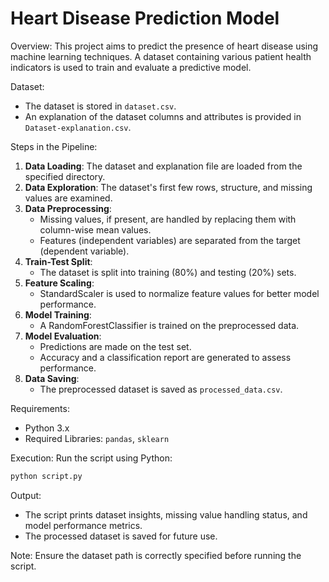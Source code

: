 # Heart Disease Prediction Model

Overview:
This project aims to predict the presence of heart disease using machine learning techniques. A dataset containing various patient health indicators is used to train and evaluate a predictive model.

Dataset:
- The dataset is stored in `dataset.csv`.
- An explanation of the dataset columns and attributes is provided in `Dataset-explanation.csv`.

Steps in the Pipeline:
1. **Data Loading**: The dataset and explanation file are loaded from the specified directory.
2. **Data Exploration**: The dataset's first few rows, structure, and missing values are examined.
3. **Data Preprocessing**:
   - Missing values, if present, are handled by replacing them with column-wise mean values.
   - Features (independent variables) are separated from the target (dependent variable).
4. **Train-Test Split**:
   - The dataset is split into training (80%) and testing (20%) sets.
5. **Feature Scaling**:
   - StandardScaler is used to normalize feature values for better model performance.
6. **Model Training**:
   - A RandomForestClassifier is trained on the preprocessed data.
7. **Model Evaluation**:
   - Predictions are made on the test set.
   - Accuracy and a classification report are generated to assess performance.
8. **Data Saving**:
   - The preprocessed dataset is saved as `processed_data.csv`.

Requirements:
- Python 3.x
- Required Libraries: `pandas`, `sklearn`

Execution:
Run the script using Python:
```bash
python script.py
```

Output:
- The script prints dataset insights, missing value handling status, and model performance metrics.
- The processed dataset is saved for future use.

Note:
Ensure the dataset path is correctly specified before running the script.

